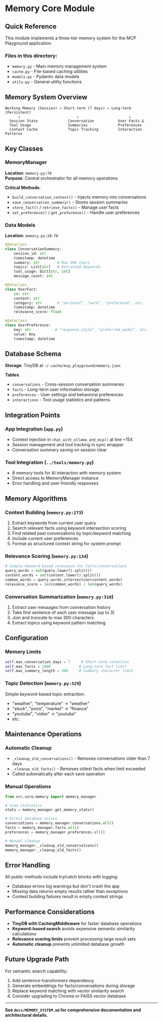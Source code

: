 # Memory Core Module

## Quick Reference

This module implements a three-tier memory system for the MCP Playground application. 

### Files in this directory:
- `memory.py` - Main memory management system
- `cache.py` - File-based caching utilities  
- `models.py` - Pydantic data models
- `utils.py` - General utility functions

## Memory System Overview

```
Working Memory (Session) → Short-term (7 days) → Long-term (Persistent)
      ↓                          ↓                       ↓
  Session State              Conversation           User Facts &
  Tool Usage                 Summaries              Preferences
  Context Cache              Topic Tracking         Interaction Patterns
```

## Key Classes

### MemoryManager
**Location**: `memory.py:78`  
**Purpose**: Central orchestrator for all memory operations

**Critical Methods**:
- `build_conversation_context()` - Injects memory into conversations
- `save_conversation_summary()` - Stores session summaries  
- `store_fact()` / `retrieve_facts()` - Manage user facts
- `set_preference()` / `get_preference()` - Handle user preferences

### Data Models  
**Location**: `memory.py:20-70`

```python
@dataclass
class ConversationSummary:
    session_id: str
    timestamp: datetime
    summary: str        # Max 300 chars
    topics: List[str]   # Extracted keywords
    tool_usage: Dict[str, int]
    message_count: int

@dataclass  
class UserFact:
    id: str
    content: str
    category: str       # "personal", "work", "preference", etc.
    timestamp: datetime
    relevance_score: float

@dataclass
class UserPreference:
    key: str           # "response_style", "preferred_model", etc.  
    value: Any
    timestamp: datetime
```

## Database Schema

**Storage**: TinyDB at `~/.cache/mcp_playground/memory.json`

**Tables**:
- `conversations` - Cross-session conversation summaries
- `facts` - Long-term user information storage
- `preferences` - User settings and behavioral preferences  
- `interactions` - Tool usage statistics and patterns

## Integration Points

### App Integration (`app.py`)
- Context injection in `chat_with_ollama_and_mcp()` at line ~154
- Session management and tool tracking in sync wrapper
- Conversation summary saving on session clear

### Tool Integration (`../tools/memory.py`)  
- 8 memory tools for AI interaction with memory system
- Direct access to MemoryManager instance
- Error handling and user-friendly responses

## Memory Algorithms

### Context Building (`memory.py:273`)
1. Extract keywords from current user query
2. Search relevant facts using keyword intersection scoring
3. Find related past conversations by topic/keyword matching  
4. Include current user preferences
5. Format as structured context string for system prompt

### Relevance Scoring (`memory.py:134`)
```python
# Simple keyword-based relevance for facts/conversations
query_words = set(query.lower().split())
content_words = set(content.lower().split())
common_words = query_words.intersection(content_words)
relevance_score = len(common_words) / len(query_words)
```

### Conversation Summarization (`memory.py:310`)
1. Extract user messages from conversation history
2. Take first sentence of each user message (up to 3)  
3. Join and truncate to max 300 characters
4. Extract topics using keyword pattern matching

## Configuration

### Memory Limits
```python
self.max_conversation_days = 7     # Short-term retention
self.max_facts = 1000             # Long-term fact limit  
self.max_summary_length = 300     # Summary character limit
```

### Topic Detection (`memory.py:329`)
Simple keyword-based topic extraction:
- "weather", "temperature" → "weather"  
- "stock", "price", "market" → "finance"
- "youtube", "video" → "youtube"
- etc.

## Maintenance Operations

### Automatic Cleanup
- `_cleanup_old_conversations()` - Removes conversations older than 7 days
- `_cleanup_old_facts()` - Removes oldest facts when limit exceeded  
- Called automatically after each save operation

### Manual Operations
```python
from src.core.memory import memory_manager

# View statistics
stats = memory_manager.get_memory_stats()

# Direct database access
conversations = memory_manager.conversations.all()
facts = memory_manager.facts.all()  
preferences = memory_manager.preferences.all()

# Manual cleanup
memory_manager._cleanup_old_conversations()
memory_manager._cleanup_old_facts()
```

## Error Handling

All public methods include try/catch blocks with logging:
- Database errors log warnings but don't crash the app
- Missing data returns empty results rather than exceptions
- Context building failures result in empty context strings

## Performance Considerations

- **TinyDB with CachingMiddleware** for faster database operations
- **Keyword-based search** avoids expensive semantic similarity calculations  
- **Relevance scoring limits** prevent processing large result sets
- **Automatic cleanup** prevents unlimited database growth

## Future Upgrade Path

For semantic search capability:
1. Add sentence-transformers dependency
2. Generate embeddings for facts/conversations during storage
3. Replace keyword matching with vector similarity search
4. Consider upgrading to Chroma or FAISS vector database

---

**See `docs/MEMORY_SYSTEM.md` for comprehensive documentation and architectural details.**